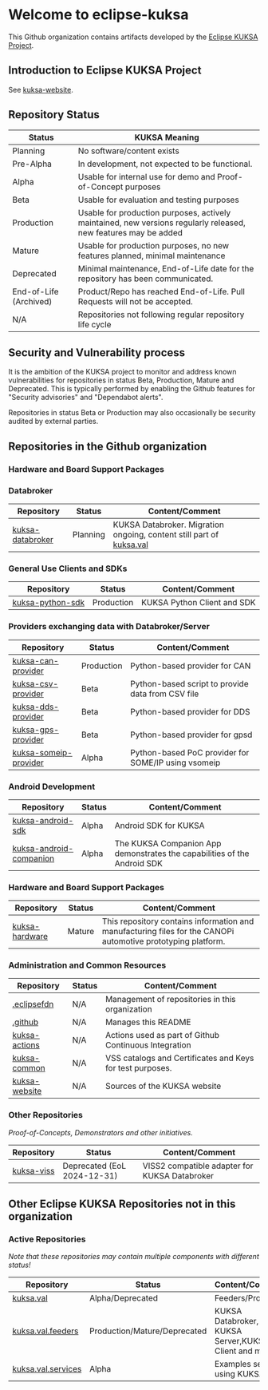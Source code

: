 # Welcome to eclipse-kuksa

This Github organization contains artifacts developed by the [Eclipse KUKSA Project](https://projects.eclipse.org/projects/automotive.kuksa).

## Introduction to Eclipse KUKSA Project

See [kuksa-website](https://eclipse-kuksa.github.io/kuksa-website/).

## Repository Status


|   Status              | KUKSA Meaning                                               |
|-----------------------|-----------------------------------------------------------------|
| Planning              | No software/content exists
| Pre-Alpha             | In development, not expected to be functional.
| Alpha                 | Usable for internal use for demo and Proof-of-Concept purposes
| Beta                  | Usable for evaluation and testing purposes
| Production            | Usable for production purposes, actively maintained, new versions regularly released, new features may be added
| Mature                | Usable for production purposes, no new features planned, minimal maintenance
| Deprecated            | Minimal maintenance, End-of-Life date for the repository has been communicated.
| End-of-Life (Archived) | Product/Repo has reached End-of-Life. Pull Requests will not be accepted.
| N/A                   | Repositories not following regular repository life cycle


## Security and Vulnerability process

It is the ambition of the KUKSA project to monitor and address known vulnerabilities for repositories in
status Beta, Production, Mature and Deprecated. This is typically performed by enabling the Github features
for "Security advisories" and "Dependabot alerts".

Repositories in status Beta or Production may also occasionally be security audited by external parties.


## Repositories in the Github organization

### Hardware and Board Support Packages

### Databroker

|   Repository        | Status         | Content/Comment
|-----------------------|----------------|---------------------|
| [kuksa-databroker](https://github.com/eclipse-kuksa/kuksa-databroker)| Planning | KUKSA Databroker. Migration ongoing, content still part of [kuksa.val](https://github.com/eclipse/kuksa.val)


### General Use Clients and SDKs


|   Repository        | Status         | Content/Comment
|-----------------------|----------------|---------------------|
| [kuksa-python-sdk ](https://github.com/eclipse-kuksa/kuksa-python-sdk)| Production | KUKSA Python Client and SDK

### Providers exchanging data with Databroker/Server

|   Repository        | Status         | Content/Comment
|-----------------------|----------------|---------------------|
| [kuksa-can-provider](https://github.com/eclipse-kuksa/kuksa-can-provider)| Production | Python-based provider for CAN
| [kuksa-csv-provider](https://github.com/eclipse-kuksa/kuksa-csv-provider)| Beta | Python-based script to provide data from CSV file
| [kuksa-dds-provider](https://github.com/eclipse-kuksa/kuksa-dds-provider)| Beta | Python-based provider for DDS
| [kuksa-gps-provider](https://github.com/eclipse-kuksa/kuksa-gps-provider)| Beta | Python-based provider for gpsd
| [kuksa-someip-provider](https://github.com/eclipse-kuksa/kuksa-someip-provider)| Alpha | Python-based PoC provider for SOME/IP using vsomeip


### Android Development

|   Repository        | Status         | Content/Comment
|-----------------------|----------------|---------------------|
| [kuksa-android-sdk](https://github.com/eclipse-kuksa/kuksa-android-sdk)| Alpha | Android SDK for KUKSA
| [kuksa-android-companion](https://github.com/eclipse-kuksa/kuksa-android-companion)| Alpha | The KUKSA Companion App demonstrates the capabilities of the Android SDK


### Hardware and Board Support Packages

|   Repository        | Status         | Content/Comment
|-----------------------|----------------|---------------------|
| [kuksa-hardware ](https://github.com/eclipse-kuksa/kuksa-hardware)| Mature | This repository contains information and manufacturing files for the CANOPi automotive prototyping platform.

### Administration and Common Resources

|   Repository        | Status         | Content/Comment
|-----------------------|----------------|---------------------|
| [.eclipsefdn](https://github.com/eclipse-kuksa/.eclipsefdn)| N/A | Management of repositories in this organization
| [.github](https://github.com/eclipse-kuksa/.github)| N/A | Manages this README
| [kuksa-actions](https://github.com/eclipse-kuksa/kuksa-actions)| N/A | Actions used as part of Github Continuous Integration
| [kuksa-common](https://github.com/eclipse-kuksa/kuksa-common)| N/A | VSS catalogs and Certificates and Keys for test purposes.
| [kuksa-website](https://github.com/eclipse-kuksa/kuksa-website)| N/A | Sources of the KUKSA website

### Other Repositories

*Proof-of-Concepts, Demonstrators and other initiatives.*

|   Repository        | Status         | Content/Comment
|-----------------------|----------------|---------------------|
| [kuksa-viss ](https://github.com/eclipse-kuksa/kuksa-viss)| Deprecated (EoL 2024-12-31) | VISS2 compatible adapter for KUKSA Databroker


## Other Eclipse KUKSA Repositories not in this organization

### Active Repositories

*Note that these repositories may contain multiple components with different status!*

|   Repository        | Status         | Content/Comment
|-----------------------|----------------|---------------------|
| [kuksa.val](https://github.com/eclipse/kuksa.val)| Alpha/Deprecated | Feeders/Providers
| [kuksa.val.feeders](https://github.com/eclipse/kuksa.val.feeders)| Production/Mature/Deprecated | KUKSA Databroker, KUKSA Server,KUKSA Go Client and more
| [kuksa.val.services](https://github.com/eclipse/kuksa.val.services)| Alpha | Examples services using KUKSA
